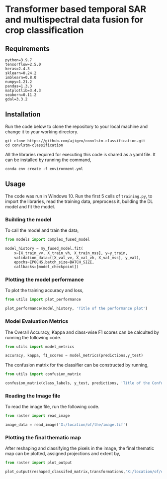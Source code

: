 # Transformer based temporal SAR and multispectral data fusion for crop classification

## Requirements
```
python=3.9.7
tensorflow=2.5.0
keras=2.4.3
sklearn=0.24.2
imblearn=0.8.0
numpy=1.21.2
pandas=1.3.3
matplotlib=3.4.3
seaborn=0.11.2
gdal=3.3.2
```
## Installation

Run the code below to clone the repository to your local machine and change it to your working directory.
```shell
git clone https://github.com/ajigeo/convlstm-classification.git
cd convlstm-classification
```

All the libraries required for executing this code is shared as a yaml file. It can be installed by running the command,
```shell
conda env create -f environment.yml
```

## Usage
The code was run in Windows 10.
Run the first 5 cells of `training.py`, to import the libraries, read the training data, preprocess it, building the DL model and fit the model.

### Building the model
To call the model and train the data,
```python
from models import complex_fused_model

model_history = my_fused_model.fit(
	x=[X_train_vv, X_train_vh, X_train_mss], y=y_train,
	validation_data=([X_val_vv, X_val_vh, X_val_mss], y_val),
	epochs=EPOCHS,batch_size=BATCH_SIZE,
    callbacks=[model_checkpoint])
```  
### Plotting the model performance
To plot the training accuracy and loss,
```python
from utils import plot_performance

plot_performance(model_history, 'Title of the performance plot')
```

### Model Evaluation Metrics
The Overall Accuracy, Kappa and class-wise F1 scores can be calculted by running the following code.
```python
from utils import model_metrics

accuracy, kappa, f1_scores = model_metrics(predictions,y_test)
```

The confusion matrix for the classifier can be constructed by running,
```python
from utils import confusion_matrix

confusion_matrix(class_labels, y_test, predictions, 'Title of the Confusion Matrix')
```

###  Reading the Image file
To read the image file, run the following code.
```python
from raster import read_image

image_data = read_image('X:/location/of/the/image.tif')
```

### Plotting the final thematic map
After reshaping and classifying the pixels in the image, the final thematic map can be plotted, assigned projections and extent by,
```python
from raster import plot_output

plot_output(reshaped_classifed_matrix,transformations,'X:/location/of/classifed_map.tif')
```


